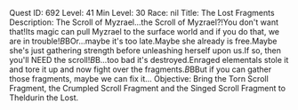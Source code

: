 Quest ID: 692
Level: 41
Min Level: 30
Race: nil
Title: The Lost Fragments
Description: The Scroll of Myzrael...the Scroll of Myzrael?!You don't want that!Its magic can pull Myzrael to the surface world and if you do that, we are in trouble!$B$BOr...maybe it's too late.Maybe she already is free.Maybe she's just gathering strength before unleashing herself upon us.If so, then you'll NEED the scroll!$B$B...too bad it's destroyed.Enraged elementals stole it and tore it up and now fight over the fragments.$B$BBut if you can gather those fragments, maybe we can fix it...
Objective: Bring the Torn Scroll Fragment, the Crumpled Scroll Fragment and the Singed Scroll Fragment to Theldurin the Lost.
